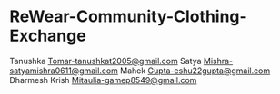 # ReWear-Community-Clothing-Exchange
Tanushka Tomar-tanushkat2005@gmail.com
Satya Mishra-satyamishra0611@gmail.com
Mahek Gupta-eshu22gupta@gmail.com
Dharmesh Krish Mitaulia-gamep8549@gmail.com
